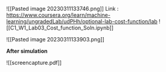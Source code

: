 ![[Pasted image 20230311133746.png]]
Link : https://www.coursera.org/learn/machine-learning/ungradedLab/udPHh/optional-lab-cost-function/lab
![[C1_W1_Lab03_Cost_function_Soln.ipynb]]


![[Pasted image 20230311133903.png]]

**After simulation**


![[screencapture.pdf]]


